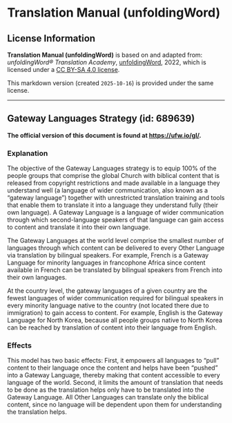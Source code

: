 # Translation Manual (unfoldingWord)

## License Information

**Translation Manual (unfoldingWord)** is based on and adapted from: _unfoldingWord® Translation Academy_, [unfoldingWord](https://unfoldingword.org/utw), 2022, which is licensed under a [CC BY-SA 4.0 license](https://creativecommons.org/licenses/by-sa/4.0/legalcode.en).

This markdown version (created `2025-10-16`) is provided under the same license.



--------------------------------

## Gateway Languages Strategy (id: 689639)

**The official version of this document is found at https://ufw.io/gl/.**

### Explanation

The objective of the Gateway Languages strategy is to equip 100% of the people groups that comprise the global Church with biblical content that is released from copyright restrictions and made available in a language they understand well (a language of wider communication, also known as a “gateway language”) together with unrestricted translation training and tools that enable them to translate it into a language they understand fully (their own language). A Gateway Language is a language of wider communication through which second\-language speakers of that language can gain access to content and translate it into their own language.

The Gateway Languages at the world level comprise the smallest number of languages through which content can be delivered to every Other Language via translation by bilingual speakers. For example, French is a Gateway Language for minority languages in francophone Africa since content available in French can be translated by bilingual speakers from French into their own languages.

At the country level, the gateway languages of a given country are the fewest languages of wider communication required for bilingual speakers in every minority language native to the country (not located there due to immigration) to gain access to content. For example, English is the Gateway Language for North Korea, because all people groups native to North Korea can be reached by translation of content into their language from English.

### Effects

This model has two basic effects: First, it empowers all languages to “pull” content to their language once the content and helps have been “pushed” into a Gateway Language, thereby making that content accessible to every language of the world. Second, it limits the amount of translation that needs to be done as the translation helps only have to be translated into the Gateway Language. All Other Languages can translate only the biblical content, since no language will be dependent upon them for understanding the translation helps.



